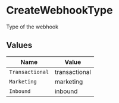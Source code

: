 # CreateWebhookType

Type of the webhook


## Values

| Name            | Value           |
| --------------- | --------------- |
| `Transactional` | transactional   |
| `Marketing`     | marketing       |
| `Inbound`       | inbound         |